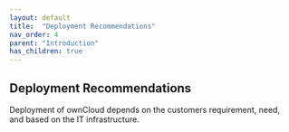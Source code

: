 ```yaml
---
layout: default
title:  "Deployment Recommendations"
nav_order: 4
parent: "Introduction"
has_children: true
---
```


## Deployment Recommendations

Deployment of ownCloud depends on the customers requirement, need, and based on the IT infrastructure. 